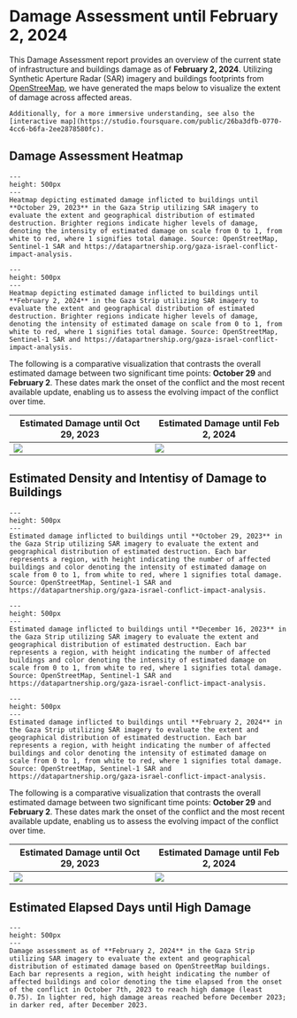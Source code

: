 # Damage Assessment until February 2, 2024

This Damage Assessment report provides an overview of the current state of infrastructure and buildings damage as of **February 2, 2024**. Utilizing Synthetic Aperture Radar (SAR) imagery and buildings footprints from [OpenStreeMap](https://www.hotosm.org), we have generated the maps below to visualize the extent of damage across affected areas.

```{seealso}
Additionally, for a more immersive understanding, see also the [interactive map](https://studio.foursquare.com/public/26ba3dfb-0770-4cc6-b6fa-2ee2878580fc).
```

## Damage Assessment Heatmap

```{figure} heatmap-20231029.png
---
height: 500px
---
Heatmap depicting estimated damage inflicted to buildings until **October 29, 2023** in the Gaza Strip utilizing SAR imagery to evaluate the extent and geographical distribution of estimated destruction. Brighter regions indicate higher levels of damage, denoting the intensity of estimated damage on scale from 0 to 1, from white to red, where 1 signifies total damage. Source: OpenStreetMap, Sentinel-1 SAR and https://datapartnership.org/gaza-israel-conflict-impact-analysis.
```

```{figure} heatmap-20240202.png
---
height: 500px
---
Heatmap depicting estimated damage inflicted to buildings until **February 2, 2024** in the Gaza Strip utilizing SAR imagery to evaluate the extent and geographical distribution of estimated destruction. Brighter regions indicate higher levels of damage, denoting the intensity of estimated damage on scale from 0 to 1, from white to red, where 1 signifies total damage. Source: OpenStreetMap, Sentinel-1 SAR and https://datapartnership.org/gaza-israel-conflict-impact-analysis.
```

The following is a comparative visualization that contrasts the overall estimated damage between two significant time points: **October 29** and **February 2**. These dates mark the onset of the conflict and the most recent available update, enabling us to assess the evolving impact of the conflict over time.

|Estimated Damage until Oct 29, 2023 | Estimated Damage until Feb 2, 2024|
|- | -|
|![]( heatmap-20231029.png) | ![](heatmap-20240202.png)|

## Estimated Density and Intentisy of Damage to Buildings

```{figure} buildings-20231025_dark.png
---
height: 500px
---
Estimated damage inflicted to buildings until **October 29, 2023** in the Gaza Strip utilizing SAR imagery to evaluate the extent and geographical distribution of estimated destruction. Each bar represents a region, with height indicating the number of affected buildings and color denoting the intensity of estimated damage on scale from 0 to 1, from white to red, where 1 signifies total damage. Source: OpenStreetMap, Sentinel-1 SAR and https://datapartnership.org/gaza-israel-conflict-impact-analysis.
```

```{figure} buildings-20231216_dark.png
---
height: 500px
---
Estimated damage inflicted to buildings until **December 16, 2023** in the Gaza Strip utilizing SAR imagery to evaluate the extent and geographical distribution of estimated destruction. Each bar represents a region, with height indicating the number of affected buildings and color denoting the intensity of estimated damage on scale from 0 to 1, from white to red, where 1 signifies total damage. Source: OpenStreetMap, Sentinel-1 SAR and https://datapartnership.org/gaza-israel-conflict-impact-analysis.
```

```{figure} buildings-20240202_dark.png
---
height: 500px
---
Estimated damage inflicted to buildings until **February 2, 2024** in the Gaza Strip utilizing SAR imagery to evaluate the extent and geographical distribution of estimated destruction. Each bar represents a region, with height indicating the number of affected buildings and color denoting the intensity of estimated damage on scale from 0 to 1, from white to red, where 1 signifies total damage. Source: OpenStreetMap, Sentinel-1 SAR and https://datapartnership.org/gaza-israel-conflict-impact-analysis.
```

The following is a comparative visualization that contrasts the overall estimated damage between two significant time points: **October 29** and **February 2**. These dates mark the onset of the conflict and the most recent available update, enabling us to assess the evolving impact of the conflict over time.

|Estimated Damage until Oct 29, 2023 | Estimated Damage until Feb 2, 2024|
|- | -|
|![](buildings-20231025_dark.png) | ![](buildings-20240202_dark.png)|

## Estimated Elapsed Days until High Damage

```{figure} elapsed-20240202_dark.png
---
height: 500px
---
Damage assessment as of **February 2, 2024** in the Gaza Strip utilizing SAR imagery to evaluate the extent and geographical distribution of estimated damage based on OpenStreetMap buildings. Each bar represents a region, with height indicating the number of affected buildings and color denoting the time elapsed from the onset of the conflict in October 7th, 2023 to reach high damage (least 0.75). In lighter red, high damage areas reached before December 2023; in darker red, after December 2023.
```
